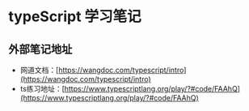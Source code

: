 

# typeScript 学习笔记

## 外部笔记地址
- 网道文档：[https://wangdoc.com/typescript/intro](https://wangdoc.com/typescript/intro)
- ts练习地址：[https://www.typescriptlang.org/play/?#code/FAAhQ](https://www.typescriptlang.org/play/?#code/FAAhQ)
